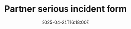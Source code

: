 ---
title: Partner serious incident form
linkTitle: Partner serious incident form
date: '2025-04-24T16:18:00Z'
weight: 1
description: No content
draft: false
ref: partner-serious-incident-form
---